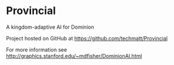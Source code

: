Provincial
==========

A kingdom-adaptive AI for Dominion

Project hosted on GitHub at https://github.com/techmatt/Provincial

For more information see http://graphics.stanford.edu/~mdfisher/DominionAI.html
